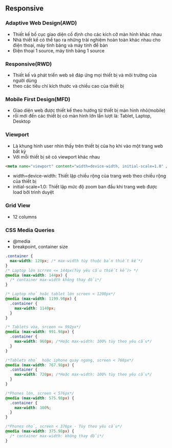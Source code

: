 ## Responsive

### Adaptive Web Design(AWD)

- Thiết kế bố cục giao diện cố định cho các kích cỡ màn hình khác nhau
- Nhà thiết kế có thể tạo ra những trải nghiệm hoàn toàn khác nhau cho điện thoại, máy tính bảng và máy tính để bàn
- Điện thoại 1 source, máy tính bảng 1 source

### Responsive(RWD)

- Thiết kế và phát triển web sẽ đáp ứng mọi thiết bị và môi trường của người dùng
- theo các tiêu chí kích thước và chiều cao của thiết bị

### Mobile First Design(MFD)

- Giao diện web được thiết kế theo hướng từ thiết bị màn hình nhỏ(mobile)
- rồi mới đến các thiết bị có màn hình lớn lần lượt là: Tablet, Laptop, Desktop

### Viewport

- Là khung hình user nhìn thấy trên thiết bị của họ khi vào một trang web bất kỳ
- Với mỗi thiết bị sẽ có viewport khác nhau

```html
<meta name="viewport" content="width=device-width, initial-scale=1.0" />
```

- width=device-width: Thiết lập chiều rộng của trang web theo chiều rộng của thiết bị
- initial-scale=1.0: Thiết lập mức độ zoom ban đầu khi trang web được load bởi trình duyệt

### Grid View

- 12 columns

### CSS Media Queries

- @media
- breakpoint, container size

```css
.container {
  max-width: 120px; /* max-width tùy thuộc bản thiết kế*/
}
/* Laptop lớn scrren <= 144px(Tùy yêu cầu thiết kế)> */
@media (max-width: 144px) {
  /* container max-width không thay đổi*/
}

/* Laptop nhỏ hoặc tablet lớn screen < 1200px*/
@media (max-width: 1199.98px) {
  .container {
    max-width: 1140px;
  }
}

/* Tablets vừa, srceen <= 992px*/
@media (max-width: 991.98px) {
  .container {
    max-width: 960px; /*Hoặc max-width: 100% tùy theo yêu cầu*/
  }
}

/*Tablets nhỏ  hoặc iphone quay ngang, screen < 768px*/
@media (max-width: 767.98px) {
  .container {
    max-width: 720px; /*Hoặc max-width: 100% tùy theo yêu cầu*/
  }
}

/*Phones lớn, screen < 576px*/
@media (max-width: 575.98px) {
  .container {
    max-width: 100%;
  }
}

/*Phones nhỏ, screen < 376px - Tùy theo yêu cầu*/
@media (max-width: 375.98px) {
  /* container max-width: không thay đổi*/
}
```
